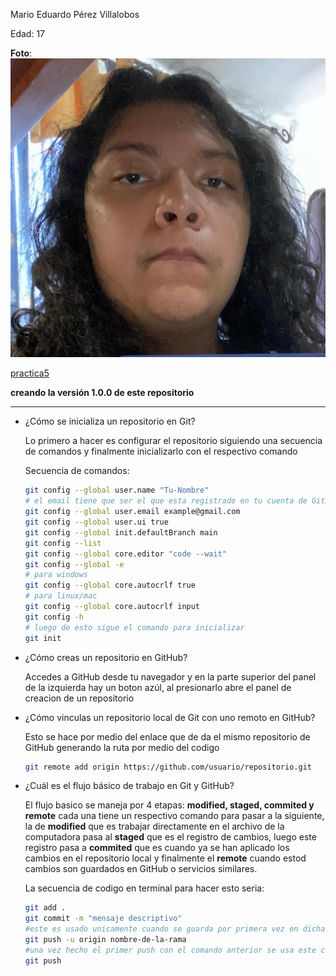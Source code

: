 Mario Eduardo Pérez Villalobos

Edad: 17

**Foto**: ![a](Yo.jpeg)

[practica5](./Practica-5.md)

**creando la versión 1.0.0 de este repositorio**

---

- ¿Cómo se inicializa un repositorio en Git?

    Lo primero a hacer es configurar el repositorio siguiendo una secuencia de comandos y finalmente inicializarlo con el respectivo comando

    Secuencia de comandos:
    ```bash
    git config --global user.name "Tu-Nombre"
    # el email tiene que ser el que esta registrado en tu cuenta de GitHub
    git config --global user.email example@gmail.com
    git config --global user.ui true
    git config --global init.defaultBranch main
    git config --list
    git config --global core.editor "code --wait"
    git config --global -e
    # para windows
    git config --global core.autocrlf true
    # para linux/mac
    git config --global core.autocrlf input 
    git config -h
    # luego de esto sigue el comando para inicializar
    git init
    ```
- ¿Cómo creas un repositorio en GitHub?

    Accedes a GitHub desde tu navegador y en la parte superior del panel de la izquierda hay un boton azúl, al presionarlo abre el panel de creacion de un repositorio
- ¿Cómo vinculas un repositorio local de Git con uno remoto en GitHub?
    
    Esto se hace por medio del enlace que de da el mismo repositorio de GitHub generando la ruta por medio del codigo
    ```bash
    git remote add origin https://github.com/usuario/repositorio.git
    ```
- ¿Cuál es el flujo básico de trabajo en Git y GitHub?

    El flujo basico se maneja por 4 etapas: **modified, staged, commited y remote** cada una tiene un respectivo comando para pasar a la siguiente, la de **modified** que es trabajar directamente en el archivo de la computadora pasa al **staged** que es el registro de cambios, luego este registro pasa a **commited** que es cuando ya se han aplicado los cambios en el repositorio local y finalmente el **remote** cuando estod cambios son guardados en GitHub o servicios similares.
    
    La secuencia de codigo en terminal para hacer esto seria:
    ```bash
    git add .
    git commit -m "mensaje descriptivo"
    #este es usado unicamente cuando se guarda por primera vez en dicha rama del repositorio remoto
    git push -u origin nombre-de-la-rama 
    #una vez hecho el primer push con el comando anterior se usa este comando
    git push 
    ```